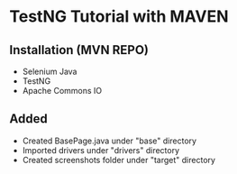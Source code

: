 # TestNG Tutorial with MAVEN

## Installation (MVN REPO)
- Selenium Java
- TestNG
- Apache Commons IO

## Added
- Created BasePage.java under "base" directory
- Imported drivers under "drivers" directory
- Created screenshots folder under "target" directory
